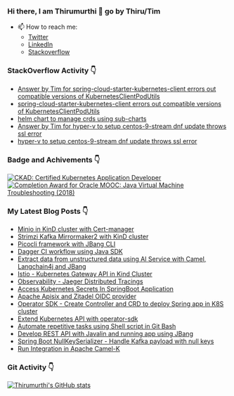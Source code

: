 ### Hi there, I am Thirumurthi 👋 go by Thiru/Tim

- 📫 How to reach me: 
  - [Twitter](https://twitter.com/sthirumurthi)
  - [LinkedIn](https://www.linkedin.com/in/thirumurthis/)
  - [Stackoverflow](https://stackoverflow.com/users/3192775/tim)

### StackOverflow Activity 👇
<!-- STACKOVERFLOW:START -->
- [Answer by Tim for spring-cloud-starter-kubernetes-client errors out compatible versions of KubernetesClientPodUtils](https://stackoverflow.com/questions/79632821/spring-cloud-starter-kubernetes-client-errors-out-compatible-versions-of-kuberne/79650504#79650504)
- [spring-cloud-starter-kubernetes-client errors out compatible versions of KubernetesClientPodUtils](https://stackoverflow.com/questions/79632821/spring-cloud-starter-kubernetes-client-errors-out-compatible-versions-of-kuberne)
- [helm chart to manage crds using sub-charts](https://stackoverflow.com/questions/79623896/helm-chart-to-manage-crds-using-sub-charts)
- [Answer by Tim for hyper-v to setup centos-9-stream dnf update throws ssl error](https://stackoverflow.com/questions/78050709/hyper-v-to-setup-centos-9-stream-dnf-update-throws-ssl-error/78054221#78054221)
- [hyper-v to setup centos-9-stream dnf update throws ssl error](https://stackoverflow.com/questions/78050709/hyper-v-to-setup-centos-9-stream-dnf-update-throws-ssl-error)
<!-- STACKOVERFLOW:END -->

### Badge and Achivements 👇
<!--START_SECTION:badges-->
[![CKAD: Certified Kubernetes Application Developer](https://images.credly.com/size/110x110/images/cc8adc83-1dc6-4d57-8e20-22171247e052/blob)](http://www.credly.com/badges/7164445a-41e5-4412-9ed3-d29cbe65f536 "CKAD: Certified Kubernetes Application Developer")
[![Completion Award for Oracle MOOC: Java Virtual Machine Troubleshooting (2018)](https://images.credly.com/size/110x110/images/005a363c-b0a4-4f8a-85a3-64eafb7ad690/jvm.png)](http://www.credly.com/badges/cc359454-dbbb-410f-9b8a-2cf0f15dfe9d "Completion Award for Oracle MOOC: Java Virtual Machine Troubleshooting (2018)")
<!--END_SECTION:badges-->

### My Latest Blog Posts 👇
<!-- HASHNODE_BLOG:START -->
- [Minio in KinD cluster with Cert-manager](https://thirumurthi.hashnode.dev/minio-in-kind-cluster-with-cert-manager)
- [Strimzi Kafka Mirrormaker2 with KinD cluster](https://thirumurthi.hashnode.dev/strimzi-kafka-mirrormaker2-with-kind-cluster)
- [Picocli framework with JBang CLI](https://thirumurthi.hashnode.dev/picocli-framework-with-jbang-cli)
- [Dagger CI workflow using Java SDK](https://thirumurthi.hashnode.dev/dagger-ci-workflow-using-java-sdk)
- [Extract data from unstructured data using AI Service with Camel, Langchain4j and JBang](https://thirumurthi.hashnode.dev/extract-data-from-unstructured-data-using-ai-service-with-camel-langchain4j-and-jbang)
- [Istio - Kubernetes Gateway API in Kind Cluster](https://thirumurthi.hashnode.dev/istio-kubernetes-gateway-api-in-kind-cluster)
- [Observability - Jaeger Distributed Tracings](https://thirumurthi.hashnode.dev/observability-jaeger-distributed-tracings)
- [Access Kubernetes Secrets In SpringBoot Application](https://thirumurthi.hashnode.dev/access-kubernetes-secrets-in-springboot-application)
- [Apache Apisix and Zitadel OIDC provider](https://thirumurthi.hashnode.dev/apache-apisix-and-zitadel-oidc-provider)
- [Operator SDK - Create Controller and CRD to deploy Spring app in K8S cluster](https://thirumurthi.hashnode.dev/operator-sdk-create-controller-and-crd-to-deploy-spring-app-in-k8s-cluster)
- [Extend Kubernetes API with operator-sdk](https://thirumurthi.hashnode.dev/extend-kubernetes-api-with-operator-sdk)
- [Automate repetitive tasks using Shell script in Git Bash](https://thirumurthi.hashnode.dev/automate-repetitive-tasks-using-shell-script-in-git-bash)
- [Develop REST API with Javalin and running app using JBang](https://thirumurthi.hashnode.dev/develop-rest-api-with-javalin-and-running-app-using-jbang)
- [Spring Boot NullKeySerializer - Handle Kafka payload with null keys](https://thirumurthi.hashnode.dev/spring-boot-nullkeyserializer-handle-kafka-payload-with-null-keys)
- [Run Integration in Apache Camel-K](https://thirumurthi.hashnode.dev/run-integration-in-apache-camel-k)

<!-- HASHNODE_BLOG:END -->

### Git Activity 👇

[![Thirumurthi's GitHub stats](https://github-readme-stats.vercel.app/api?username=thirumurthis&show_icons=true&theme=radical)](https://github.com/anuraghazra/github-readme-stats)


<!--
**thirumurthis/thirumurthis** is a ✨ _special_ ✨ repository because its `README.md` (this file) appears on your GitHub profile.

Here are some ideas to get you started:

- 🔭 I’m currently working on ...
- 🌱 I’m currently learning ...
- 👯 I’m looking to collaborate on ...
- 🤔 I’m looking for help with ...
- 💬 Ask me about ...
- 📫 How to reach me: ...
- 😄 Pronouns: ...
- ⚡ Fun fact: ...
-->
